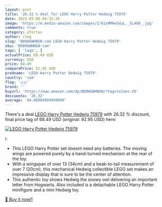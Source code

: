 ```yaml
---
layout: post
title: '26.32 % deal for LEGO Harry Potter Hedwig 75979'
date: 2021-03-08 04:31:20
image: 'https://m.media-amazon.com/images/I/61xMMHw5dyL._SL400_.jpg'
comments: true
category: ofertas
author: ring
slug: 'B08HGWHNGN-com LEGO Harry Potter Hedwig 75979'
sku: 'B08HGWHNGN-com'
tags: [ 'lego', ]
actualPrice: 68.49 USD
currency: USD
price: 68.49
comparePrice: 92.95 USD
prodname: 'LEGO Harry Potter Hedwig 75979'
country: 'com'
flag: '🇺🇸'
brand: ''
buyurl: 'https://www.amazon.com/dp/B08HGWHNGN/?tag=tolees-20'
descuento: '26.32'
average: '84.08999999999999'
---
```


There's a deal [LEGO Harry Potter Hedwig 75979](https://www.amazon.com/dp/B08HGWHNGN/?tag=tolees-20)  with  26.32 % discount, final price tag of  68.49 USD (original: 92.95 USD) here:

[![LEGO Harry Potter Hedwig 75979](https://m.media-amazon.com/images/I/61xMMHw5dyL._SL400_.jpg)](https://www.amazon.com/dp/B08HGWHNGN/?tag=tolees-20)

ℹ️:

- This LEGO Harry Potter set doesnt need any batteries. The moving wings are powered purely by a hand-turned mechanism at the rear of the toy.
- With a wingspan of over 13 (34cm) and a beak-to-tail measurement of over 7 (20cm), this mechanical Hedwig collectible LEGO set makes an impressive display that is sure to be the center of attention.
- This authentic toy shows Hedwig the snowy owl delivering an important letter from Hogwarts. Also included is a detachable LEGO Harry Potter minifigure and a mini Hedwig toy.

[🛒 Buy it now!!](https://www.amazon.com/dp/B08HGWHNGN/?tag=tolees-20)
